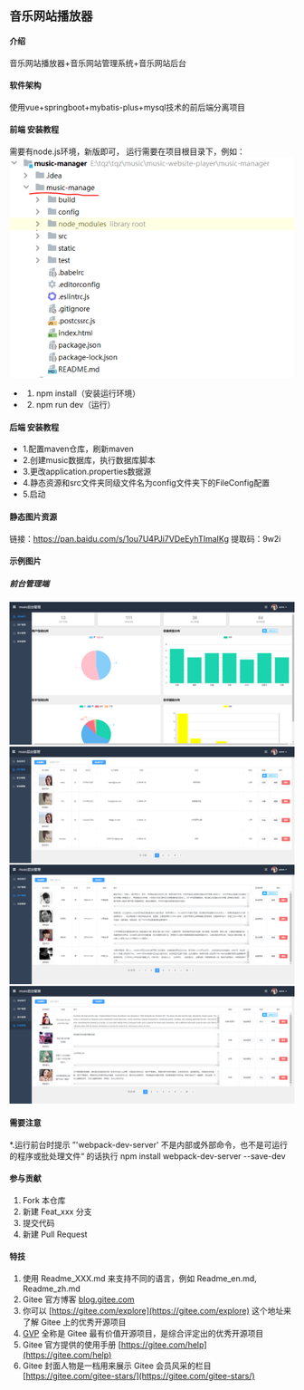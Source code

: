 ## 音乐网站播放器

#### 介绍
音乐网站播放器+音乐网站管理系统+音乐网站后台

#### 软件架构
使用vue+springboot+mybatis-plus+mysql技术的前后端分离项目

#### 前端 安装教程

需要有node.js环境，新版即可，
运行需要在项目根目录下，例如：
![示例](music-manager/music-manage/static/%E6%8D%95%E8%8E%B7.PNG)
* 1.  npm install（安装运行环境） 
* 2.  npm run dev（运行）

#### 后端 安装教程
* 1.配置maven仓库，刷新maven
* 2.创建music数据库，执行数据库脚本
* 3.更改application.properties数据源
* 4.静态资源和src文件夹同级文件名为config文件夹下的FileConfig配置
* 5.启动

#### 静态图片资源
链接：https://pan.baidu.com/s/1ou7U4PJi7VDeEyhTImaIKg 
提取码：9w2i

#### 示例图片
##### 前台管理端
![示例图片](music-manager/music-manage/static/1.PNG)
![示例图片](music-manager/music-manage/static/2.PNG)
![示例图片](music-manager/music-manage/static/3.PNG)
![示例图片](music-manager/music-manage/static/4.PNG)

#### 需要注意
*.运行前台时提示 ”'webpack-dev-server' 不是内部或外部命令，也不是可运行的程序或批处理文件“ 的话执行 npm install webpack-dev-server --save-dev
#### 参与贡献

1.  Fork 本仓库
2.  新建 Feat_xxx 分支
3.  提交代码
4.  新建 Pull Request


#### 特技

1.  使用 Readme\_XXX.md 来支持不同的语言，例如 Readme\_en.md, Readme\_zh.md
2.  Gitee 官方博客 [blog.gitee.com](https://blog.gitee.com)
3.  你可以 [https://gitee.com/explore](https://gitee.com/explore) 这个地址来了解 Gitee 上的优秀开源项目
4.  [GVP](https://gitee.com/gvp) 全称是 Gitee 最有价值开源项目，是综合评定出的优秀开源项目
5.  Gitee 官方提供的使用手册 [https://gitee.com/help](https://gitee.com/help)
6.  Gitee 封面人物是一档用来展示 Gitee 会员风采的栏目 [https://gitee.com/gitee-stars/](https://gitee.com/gitee-stars/)
